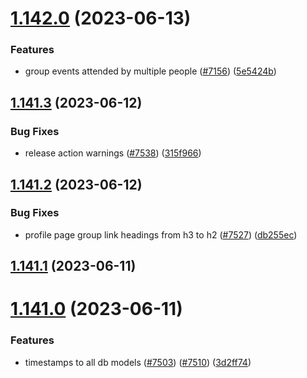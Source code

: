 # [1.142.0](https://github.com/EddieHubCommunity/LinkFree/compare/v1.141.3...v1.142.0) (2023-06-13)


### Features

* group events attended by multiple people ([#7156](https://github.com/EddieHubCommunity/LinkFree/issues/7156)) ([5e5424b](https://github.com/EddieHubCommunity/LinkFree/commit/5e5424b961379ce58c2e193aa574b9bad706726b))



## [1.141.3](https://github.com/EddieHubCommunity/LinkFree/compare/v1.141.2...v1.141.3) (2023-06-12)


### Bug Fixes

* release action warnings ([#7538](https://github.com/EddieHubCommunity/LinkFree/issues/7538)) ([315f966](https://github.com/EddieHubCommunity/LinkFree/commit/315f9668ad3862c2b4e3774ecb5e24030982e819))



## [1.141.2](https://github.com/EddieHubCommunity/LinkFree/compare/v1.141.1...v1.141.2) (2023-06-12)


### Bug Fixes

* profile page group link headings from h3 to h2 ([#7527](https://github.com/EddieHubCommunity/LinkFree/issues/7527)) ([db255ec](https://github.com/EddieHubCommunity/LinkFree/commit/db255ecc096284a7d16b766b94afd43d3b94dfaa))



## [1.141.1](https://github.com/EddieHubCommunity/LinkFree/compare/v1.141.0...v1.141.1) (2023-06-11)



# [1.141.0](https://github.com/EddieHubCommunity/LinkFree/compare/v1.140.10...v1.141.0) (2023-06-11)


### Features

* timestamps to all db models ([#7503](https://github.com/EddieHubCommunity/LinkFree/issues/7503)) ([#7510](https://github.com/EddieHubCommunity/LinkFree/issues/7510)) ([3d2ff74](https://github.com/EddieHubCommunity/LinkFree/commit/3d2ff74d5f75ad38228d9607b666c6a223840c95))



